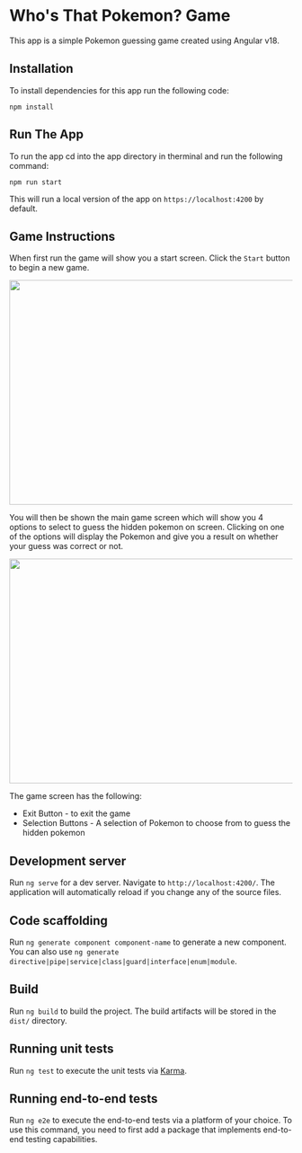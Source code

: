 # Who's That Pokemon? Game

This app is a simple Pokemon guessing game created using Angular v18.

## Installation 
To install dependencies for this app run the following code:

`npm install`

## Run The App

To run the app cd into the app directory in therminal and run the following command:

`npm run start`

This will run a local version of the app on `https://localhost:4200` by default.

## Game Instructions

When first run the game will show you a start screen. Click the `Start` button to begin a new game.

<p align="center">
    <image width="600px" height="400px" src="/images/startScreen.png">
</p>

You will then be shown the main game screen which will show you 4 options to select to guess the hidden pokemon on screen. Clicking on one of the options will display the Pokemon and give you a result on whether your guess was correct or not.

<p align="center">
    <image width="600px" height="400px" src="/images/gameScreen.png">
</p>

The game screen has the following:
- Exit Button - to exit the game
- Selection Buttons - A selection of Pokemon to choose from to guess the hidden pokemon

## Development server

Run `ng serve` for a dev server. Navigate to `http://localhost:4200/`. The application will automatically reload if you change any of the source files.

## Code scaffolding

Run `ng generate component component-name` to generate a new component. You can also use `ng generate directive|pipe|service|class|guard|interface|enum|module`.

## Build

Run `ng build` to build the project. The build artifacts will be stored in the `dist/` directory.

## Running unit tests

Run `ng test` to execute the unit tests via [Karma](https://karma-runner.github.io).

## Running end-to-end tests

Run `ng e2e` to execute the end-to-end tests via a platform of your choice. To use this command, you need to first add a package that implements end-to-end testing capabilities.